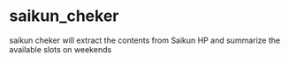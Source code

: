 saikun_cheker
=============

saikun cheker will extract the contents from Saikun HP and summarize the available slots on weekends